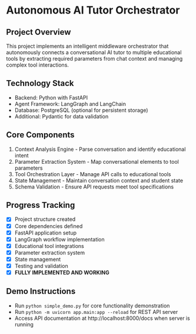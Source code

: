 # Autonomous AI Tutor Orchestrator

## Project Overview
This project implements an intelligent middleware orchestrator that autonomously connects a conversational AI tutor to multiple educational tools by extracting required parameters from chat context and managing complex tool interactions.

## Technology Stack
- Backend: Python with FastAPI
- Agent Framework: LangGraph and LangChain
- Database: PostgreSQL (optional for persistent storage)
- Additional: Pydantic for data validation

## Core Components
1. Context Analysis Engine - Parse conversation and identify educational intent
2. Parameter Extraction System - Map conversational elements to tool parameters
3. Tool Orchestration Layer - Manage API calls to educational tools
4. State Management - Maintain conversation context and student state
5. Schema Validation - Ensure API requests meet tool specifications

## Progress Tracking
- [x] Project structure created
- [x] Core dependencies defined
- [x] FastAPI application setup
- [x] LangGraph workflow implementation
- [x] Educational tool integrations
- [x] Parameter extraction system
- [x] State management
- [x] Testing and validation
- [x] **FULLY IMPLEMENTED AND WORKING**

## Demo Instructions
- Run `python simple_demo.py` for core functionality demonstration
- Run `python -m uvicorn app.main:app --reload` for REST API server
- Access API documentation at http://localhost:8000/docs when server is running